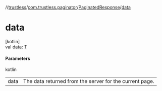 //[trustless](../../../index.md)/[com.trustless.paginator](../index.md)/[PaginatedResponse](index.md)/[data](data.md)

# data

[kotlin]\
val [data](data.md): [T](index.md)

#### Parameters

kotlin

| | |
|---|---|
| data | The data returned from the server for the current page. |
